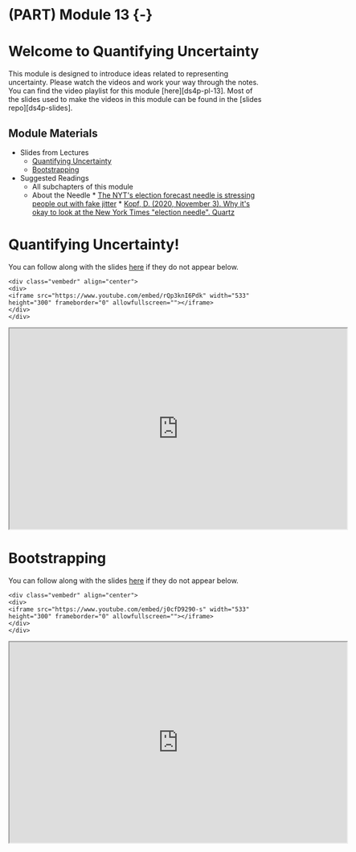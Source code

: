 # (PART) Module 13 {-}



# Welcome to Quantifying Uncertainty

This module is designed to introduce ideas related to representing uncertainty. Please watch the videos and work your way through the notes. You can find the video playlist for this module [here][ds4p-pl-13]. Most of the slides used to make the videos in this module can be found in the [slides repo][ds4p-slides].


## Module Materials

* Slides from Lectures
  * [Quantifying Uncertainty](https://datascience4psych.github.io/slides/d26_quantify/d26_quantify.html)
  * [Bootstrapping](https://datascience4psych.github.io/slides/d27_bootstrap/d27_bootstrap.html)
* Suggested Readings
  * All subchapters of this module
  * About the Needle
    	* [The NYT's election forecast needle is stressing people out with fake jitter](https://www.theverge.com/2016/11/8/13571216/new-york-times-election-forecast-jitter-needle)
	    * [Kopf, D. (2020, November 3). Why it's okay to look at the New York Times "election needle". Quartz](https://qz.com/1924611/its-okay-to-look-at-the-new-york-times-election-needle/)


# Quantifying Uncertainty!

You can follow along with the slides [here](https://datascience4psych.github.io/slides/d26_quantify/d26_quantify.html) if they do not appear below.  


```{=html}
<div class="vembedr" align="center">
<div>
<iframe src="https://www.youtube.com/embed/rQp3knI6Pdk" width="533" height="300" frameborder="0" allowfullscreen=""></iframe>
</div>
</div>
```

<iframe src="https://datascience4psych.github.io/slides/d26_quantify/d26_quantify.html" width="672" height="400px"></iframe>



# Bootstrapping

You can follow along with the slides [here](https://datascience4psych.github.io/slides/d27_bootstrap/d27_bootstrap.html) if they do not appear below.


```{=html}
<div class="vembedr" align="center">
<div>
<iframe src="https://www.youtube.com/embed/j0cfD9290-s" width="533" height="300" frameborder="0" allowfullscreen=""></iframe>
</div>
</div>
```


<iframe src="https://datascience4psych.github.io/slides/d27_bootstrap/d27_bootstrap.html" width="672" height="400px"></iframe>



